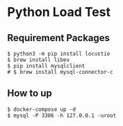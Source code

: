 # Python Load Test

## Requirement Packages
```
$ python3 -m pip install locustio
$ brew install libev
$ pip install mysqlclient
# $ brew install mysql-connector-c
```

## How to up
```
$ docker-compose up -d
$ mysql -P 3306 -h 127.0.0.1 -uroot
```